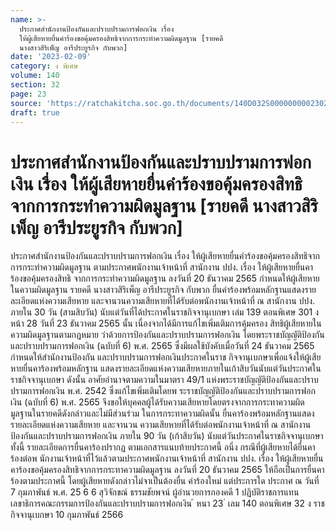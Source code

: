 ```yaml
---
name: >-
  ประกาศสำนักงานป้องกันและปราบปรามการฟอกเงิน เรื่อง
  ให้ผู้เสียหายยื่นคำร้องขอคุ้มครองสิทธิจากการกระทำความผิดมูลฐาน [รายคดี
  นางสาวสิริเพ็ญ อารีประยูรกิจ กับพวก]
date: '2023-02-09'
category: ง พิเศษ
volume: 140
section: 32
page: 23
source: 'https://ratchakitcha.soc.go.th/documents/140D032S0000000002302.pdf'
draft: true
---
```


# ประกาศสำนักงานป้องกันและปราบปรามการฟอกเงิน เรื่อง ให้ผู้เสียหายยื่นคำร้องขอคุ้มครองสิทธิจากการกระทำความผิดมูลฐาน [รายคดี นางสาวสิริเพ็ญ อารีประยูรกิจ กับพวก]

ประกาศสำนักงานป้องกันและปราบปรามการฟอกเงิน เรื่อง ให้ผู้เสียหายยื่นคำร้องขอคุ้มครองสิทธิจากการกระทำความผิดมูลฐาน ตามประกาศพนักงานเจ้าหน้าที่ สานักงาน ปปง. เรื่อง ให้ผู้เสียหายยื่นคาร้องขอคุ้มครองสิทธิ จากการกระทำความผิดมูลฐาน ลงวันที่ 20 ธันวาคม 2565 กำหนดให้ผู้เสียหายในความผิดมูลฐาน รายคดี นางสาวสิริเพ็ญ อารีประยูรกิจ กับพวก ยื่นคำร้องพร้อมหลักฐานแสดงรายละเอียดแห่งความเสียหาย และจานวนความเสียหายที่ได้รับต่อพนักงานเจ้าหน้าที่ ณ สานักงาน ปปง. ภายใน 30 วัน (สามสิบวัน) นับแต่วันที่ได้ประกาศในราชกิจจานุเบกษา เล่ม 139 ตอนพิเศษ 301 ง หน้า 28 วันที่ 23 ธันวาคม 2565 นั้น เนื่องจากได้มีการแก้ไขเพิ่มเติมการคุ้มครอง สิทธิผู้เสียหายในความผิดมูลฐานตามกฎหมาย ว่าด้วยการป้องกันและปราบปรามการฟอกเงิน โดยพระราชบัญญัติป้องกันและปราบปรามการฟอกเงิน (ฉบับที่ 6) พ.ศ. 2565 ซึ่งมีผลใช้บังคับเมื่อวันที่ 24 ธันวาคม 2565 กำหนดให้สำนักงานป้องกัน และปราบปรามการฟอกเงินประกาศในราช กิจจานุเบกษาเพื่อแจ้งให้ผู้เสียหายยื่นคาร้องพร้อมหลักฐาน แสดงรายละเอียดแห่งความเสียหายภายในเก้าสิบวันนับแต่วันประกาศในราชกิจจานุเบกษา ดังนั้น อาศัยอำนาจตามความในมาตรา 49/1 แห่งพระราชบัญญัติป้องกันและปราบปรามการฟอกเงิน พ.ศ. 2542 ซึ่งแก้ไขเพิ่มเติมโดยพ ระราชบัญญัติป้องกันและปราบปรามการฟอกเงิน (ฉบับที่ 6) พ.ศ. 2565 จึงขอให้บุคคลผู้ได้รับความเสียหายโดยตรงจากการกระทาความผิดมูลฐานในรายคดีดังกล่าวและไม่มีส่วนร่วม ในการกระทาความผิดนั้น ยื่นคาร้องพร้อมหลักฐานแสดงรายละเอียดแห่งความเสียหาย และจานวน ความเสียหายที่ได้รับต่อพนักงานเจ้าหน้าที่ ณ สานักงานป้องกันและปราบปรามการฟอกเงิน ภายใน 90 วัน (เก้าสิบวัน) นับแต่วันประกาศในราชกิจจานุเบกษา ทั้งนี้ รายละเอียดการยื่นคาร้องปรากฏ ตามเอกสารแนบท้ายประกาศนี้ อนึ่ง กรณีที่ผู้เสียหายได้ยื่นคาร้องต่อพ นักงานเจ้าหน้าที่ไว้แล้วตามประกาศพนักงานเจ้าหน้าที่ สานักงาน ปปง. เรื่อง ให้ผู้เสียหายยื่นคาร้องขอคุ้มครองสิทธิจากการกระทาความผิดมูลฐาน ลงวันที่ 20 ธันวาคม 2565 ให้ถือเป็นการยื่นคาร้องตามประกาศนี้ โดยผู้เสียหายดังกล่าวไม่จาเป็นต้องยื่น คำร้องใหม่ แต่ประการใด ประกาศ ณ วันที่ 7 กุมภาพันธ์ พ.ศ. 25 6 6 สุวิจักขณ์ ธรรมชัยพจน์ ผู้อำนวยการกองคดี 1 ปฏิบัติราชการแทน เลขาธิการคณะกรรมการป้องกันและปราบปรามการฟอกเงิน ้ หนา 23 ่ เลม 140 ตอนพิเศษ 32 ง ราชกิจจานุเบกษา 10 กุมภาพันธ์ 2566

